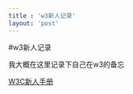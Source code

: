 ```yaml
---
title : 'w3新人记录'
layout: 'post'
---
```


#w3新人记录

我大概在这里记录下自己在w3的备忘

[ W3C新人手册](http://www.w3.org/html/ig/zh/wiki/Guidebook/translation-and-contribution  'w3c新人手册')
